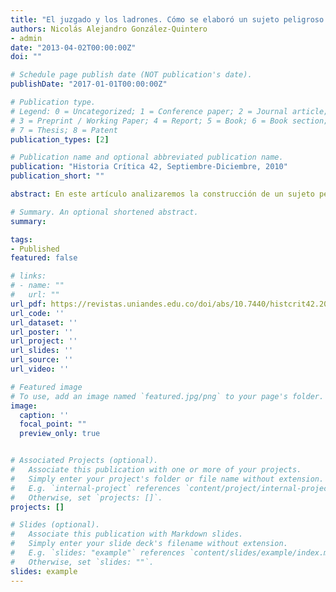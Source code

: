 ```yaml
---
title: "El juzgado y los ladrones. Cómo se elaboró un sujeto peligroso en Santafé (1750-1808)"
authors: Nicolás Alejandro González-Quintero
- admin
date: "2013-04-02T00:00:00Z"
doi: ""

# Schedule page publish date (NOT publication's date).
publishDate: "2017-01-01T00:00:00Z"

# Publication type.
# Legend: 0 = Uncategorized; 1 = Conference paper; 2 = Journal article;
# 3 = Preprint / Working Paper; 4 = Report; 5 = Book; 6 = Book section;
# 7 = Thesis; 8 = Patent
publication_types: [2]

# Publication name and optional abbreviated publication name.
publication: "Historia Crítica 42, Septiembre-Diciembre, 2010"
publication_short: ""

abstract: En este artículo analizaremos la construcción de un sujeto peligroso en la figura del ladrón a través del estudio de algunos juicios criminales. Ahondaremos en el problema de la ley y su función en la construcción de sujetos a partir de la manera cómo se juzgó y castigó este delito. El espacio de la ciudad colonial y el juzgado se convirtieron en los lugares fundamentales para este proceso, al igual que la actuación de los demás habitantes de la ciudad, la constante vigilancia, la construcción de un pasado, la confesión y el castigo como parte importante de su pública voz y fama. 

# Summary. An optional shortened abstract.
summary: 

tags:
- Published
featured: false

# links:
# - name: ""
#   url: ""
url_pdf: https://revistas.uniandes.edu.co/doi/abs/10.7440/histcrit42.2010.08#readcube-epdf
url_code: ''
url_dataset: ''
url_poster: ''
url_project: ''
url_slides: ''
url_source: ''
url_video: ''

# Featured image
# To use, add an image named `featured.jpg/png` to your page's folder. 
image:
  caption: ''
  focal_point: ""
  preview_only: true


# Associated Projects (optional).
#   Associate this publication with one or more of your projects.
#   Simply enter your project's folder or file name without extension.
#   E.g. `internal-project` references `content/project/internal-project/index.md`.
#   Otherwise, set `projects: []`.
projects: []

# Slides (optional).
#   Associate this publication with Markdown slides.
#   Simply enter your slide deck's filename without extension.
#   E.g. `slides: "example"` references `content/slides/example/index.md`.
#   Otherwise, set `slides: ""`.
slides: example
---
```

